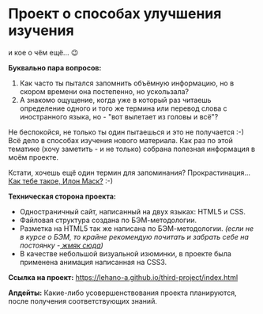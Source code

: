 # Проект о способах улучшения изучения
и кое о чём ещё... 😉

**Буквально пара вопросов:**
1) Как часто ты пытался запомнить объёмную информацию, но в скором времени она постепенно, но ускользала? 
2) А знакомо ощущение, когда уже в который раз читаешь определение одного и того же термина или перевод слова с иностранного языка, но - "вот вылетает из головы и всё"? 

Не беспокойся, не только ты один пытаешься и это не получается :-)
Всё дело в способах изучения нового материала. Как раз по этой тематике (хочу заметить - и не только) собрана полезная информация в моём проекте.

Кстати, хочешь ещё один термин для запоминания? Прокрастинация... [Как тебе такое, Илон Маск?](https://wl-adme.cf.tsp.li/resize/728x/jpg/323/2cc/a3ac535dfe81ea64edbe152557.jpg "Как тебе такое, Илон Маск?") :-)

**Техническая сторона проекта:**
 - Одностраничный сайт, написанный на двух языках: HTML5 и CSS.
 - Файловая структура создана по БЭМ-методологии.
 - Разметка на HTML5 так же написана по БЭМ-методологии.
 *(если не в курсе о БЭМ, то крайне рекомендую почитать и забрать себе на постоянку -[ жмяк сюда](https://ru.bem.info/methodology/ " жмяк сюда"))*
 - В качестве небольшой визуальной изюминки, в проекте была применена анимация написанная на CSS3.

**Ссылка на проект:**
https://lehano-a.github.io/third-project/index.html

**Апдейты:**
Какие-либо усовершенствования проекта планируются, после получения соответствующих знаний.
